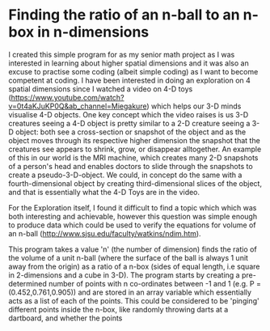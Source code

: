 # Finding the ratio of an n-ball to an n-box in n-dimensions
I created this simple program for as my senior math project as I was interested in learning about higher spatial dimensions and it was also an excuse to practise some coding (albeit simple coding) as I want to become competent at coding. I have been interested in doing an exploration on 4 spatial dimensions since I watched a video on 4-D toys (https://www.youtube.com/watch?v=0t4aKJuKP0Q&ab_channel=Miegakure) which helps our 3-D minds visualise 4-D objects. One key concept which the video raises is us 3-D creatures seeing a 4-D object is pretty similar to a 2-D creature seeing a 3-D object: both see a cross-section or snapshot of the object and as the object moves through its respective higher dimension the snapshot that the creatures see appears to shrink, grow, or disappear alltogether. An example of this in our world is the MRI machine, which creates many 2-D snapshots of a person's head and enables doctors to slide through the snapshots to create a pseudo-3-D-object. We could, in concept do the same with a fourth-dimensional object by creating third-dimensional slices of the object, and that is essentially what the 4-D Toys are in the video.

For the Exploration itself, I found it difficult to find a topic which which was both interesting and achievable, however this question was simple enough to produce data which could be used to verify the equations for volume of an n-ball (http://www.sjsu.edu/faculty/watkins/ndim.htm).

This program takes a value 'n' (the number of dimension) finds the ratio of the volume of a unit n-ball (where the surface of the ball is always 1 unit away from the origin) as a ratio of a n-box (sides of equal length, i.e square in 2-dimensions and a cube in 3-D). The program starts by creating a pre-determined number of points with n co-ordinates between -1 and 1 (e.g. P = (0.452,0.761,0.905)) and are stored in an array variable which essentially acts as a list of each of the points. This could be considered to be 'pinging' different points inside the n-box, like randomly throwing darts at a dartboard, and whether the points 
